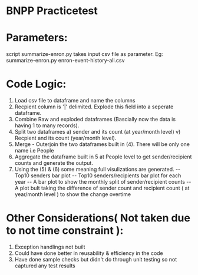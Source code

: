 # BNPP Practicetest

Parameters:
===========

script  summarize-enron.py takes input csv file as parameter.
Eg: summarize-enron.py enron-event-history-all.csv

Code Logic:
===========

1. Load csv file to dataframe and name the columns
2. Recpient column is '|' delimited. Explode this field into a seperate dataframe.
3. Combine Raw and exploded dataframes (Bascially now the data is having 1 to many records).
4. Split two dataframes a) sender and its count (at year/month level) v) Recpient and its count (year/month level).
5. Merge - Outerjoin the two dataframes built in (4). There will be only one name i.e People
6. Aggregate the dataframe built in 5 at People level to get sender/recipient counts and generate the output.
7. Using the (5) & (6) some meaning full visulizations are generated.
      -- Top10 senders bar plot
      -- Top10 senders/recipients bar plot for each year
      -- A bar plot to show the monthly split of sender/recipient counts
      -- A plot bult taking the difference of sender count and recipient count ( at year/month level ) to show the change overtime
      
 Other Considerations( Not taken due to not time constraint ):
 =============================================================
 
1) Exception handlings not built
2) Could have done better in reusability & efficiency in the code
3) Have done sample checks but didn't do through unit testing so not captured any test results

 
